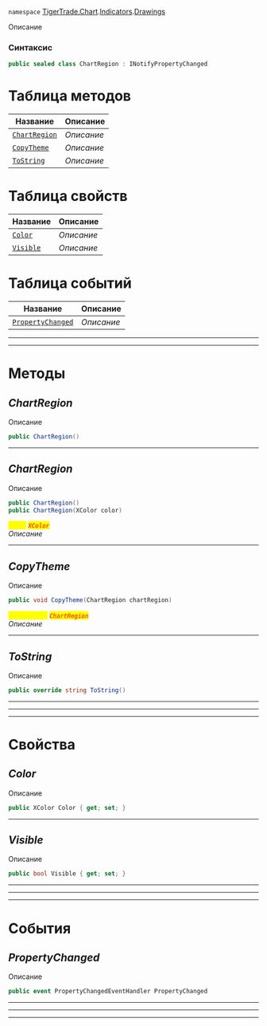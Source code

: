 
`namespace` [TigerTrade.Chart](../../../TigerTrade.Chart.md).[Indicators](../../../TigerTrade.Chart/Indicators.md).[Drawings](../../../TigerTrade.Chart/Indicators/Drawings.md)


Описание

### Синтаксис
```csharp
public sealed class ChartRegion : INotifyPropertyChanged
```


# Таблица методов
| Название | Описание |
| --- | --- |
| [`ChartRegion`](./ChartRegion.cs/Методы/ChartRegion.md) | *Описание* |
| [`CopyTheme`](./ChartRegion.cs/Методы/CopyTheme.md) | *Описание* |
| [`ToString`](./ChartRegion.cs/Методы/ToString.md) | *Описание* |

# Таблица свойств
| Название | Описание |
| --- | --- |
| [`Color`](./ChartRegion.cs/Свойства/Color.md) | *Описание* |
| [`Visible`](./ChartRegion.cs/Свойства/Visible.md) | *Описание* |

# Таблица событий
| Название | Описание |
| --- | --- |
| [`PropertyChanged`](./ChartRegion.cs/События/PropertyChanged.md) | *Описание* |





***  
***  
# Методы

## *ChartRegion*
Описание

```csharp
public ChartRegion()
```

***                

## *ChartRegion*
Описание

```csharp
public ChartRegion()
public ChartRegion(XColor color)
```

<mark style="color:yellow;">`color`</mark> <mark style="color:red;">*`XColor`*</mark>  
 *Описание*  


***                

## *CopyTheme*
Описание

```csharp
public void CopyTheme(ChartRegion chartRegion)
```
<mark style="color:yellow;">`chartRegion`</mark> <mark style="color:red;">*`ChartRegion`*</mark>  
 *Описание*  


***                

## *ToString*
Описание

```csharp
public override string ToString()
```

***                
***
  ***
  # Свойства

## *Color*
Описание

```csharp
public XColor Color { get; set; }
```
***

## *Visible*
Описание

```csharp
public bool Visible { get; set; }
```
***
***
  ***
  # События

## *PropertyChanged*
Описание

```csharp
public event PropertyChangedEventHandler PropertyChanged
```
***
___
---

